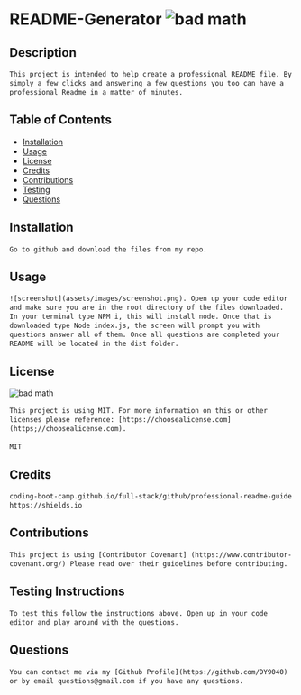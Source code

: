 

# README-Generator ![bad math](https://img.shields.io/badge/License-MIT-blue)

## Description
    
    This project is intended to help create a professional README file. By simply a few clicks and answering a few questions you too can have a professional Readme in a matter of minutes.

## Table of Contents

- [Installation](#installation)
- [Usage](#usage)
- [License](#license)
- [Credits](#credits)
- [Contributions](#contributions)
- [Testing](#testing)
- [Questions](#questions)

## Installation

    Go to github and download the files from my repo.

## Usage

    ![screenshot](assets/images/screenshot.png). Open up your code editor and make sure you are in the root directory of the files downloaded. In your terminal type NPM i, this will install node. Once that is downloaded type Node index.js, the screen will prompt you with questions answer all of them. Once all questions are completed your README will be located in the dist folder.

## License

![bad math](https://img.shields.io/badge/License-MIT-blue)

    This project is using MIT. For more information on this or other licenses please reference: [https://choosealicense.com](https;//choosealicense.com).

    MIT

## Credits

    coding-boot-camp.github.io/full-stack/github/professional-readme-guide  	https://shields.io

## Contributions

    This project is using [Contributor Covenant] (https://www.contributor-covenant.org/) Please read over their guidelines before contributing.

## Testing Instructions

    To test this follow the instructions above. Open up in your code editor and play around with the questions.

## Questions
    You can contact me via my [Github Profile](https://github.com/DY9040)
    or by email questions@gmail.com if you have any questions.
    